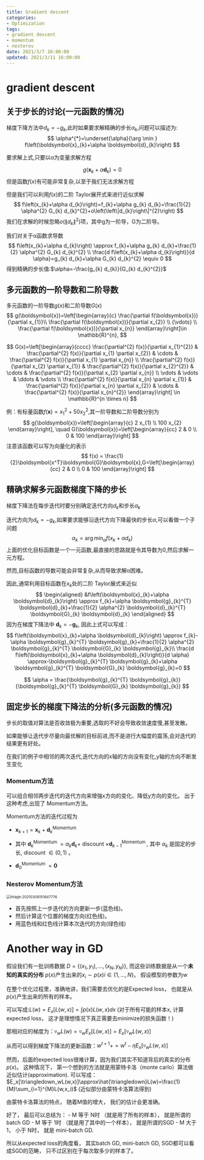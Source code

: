 ```yaml
---
title: Gradient descent
categories:
- Optimization
tags:
- gradient descent
- momentum
- nesterov
date: 2021/3/7 10:00:00
updated: 2021/3/11 16:00:00
---
```


# gradient descent

## 关于步长的讨论(一元函数的情况)

梯度下降方法中$d_k = -g_k$,此时如果要求解精确的步长$\alpha_k$,问题可以描述为:
$$
\alpha^{*}=\underset{\alpha}{\arg \min } f\left(\boldsymbol{x}_{k}+\alpha \boldsymbol{d}_{k}\right)
$$

要求解上式,只要以α为变量求解方程

$$
g\left(\boldsymbol{x}_{k}+\alpha \boldsymbol{d}_{k}\right)=0
$$
但是函数$f(x)$有可能非常复杂,以至于我们无法求解方程

但是我们可以利用$f(x)$的二阶 Taylor展开式来进行近似求解
$$
f\left(x_{k}+\alpha d_{k}\right)=f_{k}+\alpha g_{k} d_{k}+\frac{1}{2} \alpha^{2} G_{k} d_{k}^{2}+o\left(\left\|d_{k}\right\|^{2}\right)
$$
我们在求解的时候忽略$o\left(\left\|d_{k}\right\|^{2}\right)$项，其中g为一阶导，G为二阶导。

我们对关于α函数求导数
$$
f\left(x_{k}+\alpha d_{k}\right) \approx f_{k}+\alpha g_{k} d_{k}+\frac{1}{2} \alpha^{2} G_{k} d_{k}^{2} \\
\frac{d f\left(x_{k}+\alpha d_{k}\right)}{d \alpha}=g_{k} d_{k}+\alpha G_{k} d_{k}^{2} \equiv 0
$$
得到精确的步长值:$\alpha=-\frac{g_{k} d_{k}}{G_{k} d_{k}^{2}}$

## 多元函数的一阶导数和二阶导数

多元函数的一阶导数$g(x)$和二阶导数$G(x)$
$$
g(\boldsymbol{x})=\left[\begin{array}{c}
\frac{\partial f(\boldsymbol{x})}{\partial x_{1}}\\
\frac{\partial f(\boldsymbol{x})}{\partial x_{2}} \\
{\vdots} \\
\frac{\partial f(\boldsymbol{x})}{\partial x_{n}}
\end{array}\right]\in \mathbb{R}^{n},
$$

$$
G(x)=\left[\begin{array}{cccc}
\frac{\partial^{2} f(x)}{\partial x_{1}^{2}} & \frac{\partial^{2} f(x)}{\partial x_{1} \partial x_{2}} & \cdots & \frac{\partial^{2} f(x)}{\partial x_{1} \partial x_{n}} \\
\frac{\partial^{2} f(x)}{\partial x_{2} \partial x_{1}} & \frac{\partial^{2} f(x)}{\partial x_{2}^{2}} & \cdots & \frac{\partial^{2} f(x)}{\partial x_{2} \partial x_{n}} \\
\vdots & \vdots & \ddots & \vdots \\
\frac{\partial^{2} f(x)}{\partial x_{n} \partial x_{1}} & \frac{\partial^{2} f(x)}{\partial x_{n} \partial x_{2}} & \cdots & \frac{\partial^{2} f(x)}{\partial x_{n}^{2}}
\end{array}\right] \in \mathbb{R}^{n \times n}
$$

例：有标量函数$f(\boldsymbol{x})=x^2_1+50x^2_2$,其一阶导数和二阶导数分别为
$$
g(\boldsymbol{x})=\left[\begin{array}{c}
2 x_{1} \\
100 x_{2}
\end{array}\right], \quad G(\boldsymbol{x})=\left[\begin{array}{cc}
2 & 0 \\
0 & 100
\end{array}\right]
$$
注意该函数可以写为向量化的表示
$$
f(x) = \frac{1}{2}\boldsymbol{x^T}\boldsymbol{G}\boldsymbol{x},G=\left[\begin{array}{cc}
2 & 0 \\
0 & 100
\end{array}\right]
$$

## 精确求解多元函数梯度下降的步长

梯度下降法在每步迭代时要分别确定迭代方向$d_k$和步长$a_k$

迭代方向为$d_k=-g_k$,如果要求能够沿迭代方向下降最快的步长$\alpha$,可以看做一个子问题
$$
\alpha_k = \arg \min_\alpha f(x_k+\alpha d_k)
$$
上面的优化目标函数是一个一元函数,最直接的思路就是令其导数为0,然后求解一元方程。

然而,目标函数的导数可能会非常复杂,从而导致求解α困难。

因此,通常利用目标函数在$x_k$处的二阶 Taylor展式来近似
$$
\begin{aligned}
&f\left(\boldsymbol{x}_{k}+\alpha \boldsymbol{d}_{k}\right) \approx f_{k}+\alpha \boldsymbol{g}_{k}^{T} \boldsymbol{d}_{k}+\frac{1}{2} \alpha^{2} \boldsymbol{d}_{k}^{T} \boldsymbol{G}_{k} \boldsymbol{d}_{k}
\end{aligned}
$$
因为在梯度下降法中 $\boldsymbol{d}_{k}=-\boldsymbol{g}_{k}$, 因此上式可以写成： 
$$
f\left(\boldsymbol{x}_{k}+\alpha \boldsymbol{d}_{k}\right) \approx f_{k}-\alpha \boldsymbol{g}_{k}^{T} \boldsymbol{g}_{k}+\frac{1}{2} \alpha^{2} \boldsymbol{g}_{k}^{T} \boldsymbol{G}_{k} \boldsymbol{g}_{k}\\
\frac{d f\left(\boldsymbol{x}_{k}+\alpha \boldsymbol{d}_{k}\right)}{d \alpha} \approx-\boldsymbol{g}_{k}^{T} \boldsymbol{g}_{k}+\alpha \boldsymbol{g}_{k}^{T} \boldsymbol{G}_{k} \boldsymbol{g}_{k}=0
$$

$$
\alpha = \frac{\boldsymbol{g}_{k}^{T} \boldsymbol{g}_{k}} 
{\boldsymbol{g}_{k}^{T} \boldsymbol{G}_{k} \boldsymbol{g}_{k}}
$$

## 固定步长的梯度下降法的分析(多元函数的情况)

步长的取值对算法是否收敛极为重要,选取的不好会导致收敛速度慢,甚至发散。

如果能够让迭代步尽量向最优解的目标前进,而不是进行大幅度的震荡,会对迭代的结果更有好处。

在我们的例子中相邻的两次迭代,迭代方向的x轴的方向没有变化,y轴的方向不断发生变化

### Momentum方法

可以组合相邻两步迭代的迭代方向来增強x方向的变化、降低y方向的变化。
出于这种考虑,出现了 Momentum方法。

Momentum方法的迭代过程为

- $\boldsymbol{x}_{k+1}=\boldsymbol{x}_{k}+\boldsymbol{d}_{k}^{\text {Momentum }}$

- 其中 $\boldsymbol{d}_{k}^{\text {Momentum }}=\alpha_{k} \boldsymbol{d}_{k}+$ discount $\times \boldsymbol{d}_{k-1}^{\text {Momentum }},$ 其中 $\alpha_{k}$ 是固定的步长, discount $\in(0,1)$ 。
- $\boldsymbol{d}_{0}^{\text {Momentum }}=\mathbf{0}$

### Nesterov Momentum方法

<img src="https://gitee.com/gaoyi-ai/image-bed/raw/master/images/image-20210308151847776.png" alt="image-20210308151847776" style="zoom:67%;" />

- 首先按照上一步迭代的方向更新一步(蓝色线)。
- 然后计算这个位置的梯度方向(红色线)。
- 用蓝色线和红色线计算本次迭代的方向(绿色线)

# Another way in GD

假设我们有一批训练数据 $D=\{(x_1,y_1),...,(x_N,y_N)\}$, 而这些训练数据是从一个**未知的真实的分布** $p(x)$产生出来的$x_i\sim p(x)i\in\{1,...,N\}$。 假设模型的参数为w

在整个优化过程里，准确地讲，我们需要去优化的是Expected loss， 也就是从$p(x)$产生出来的所有的样本。

可以写成:$L(w)=E_x[L(w,x)]=\int p(x)L(w,x)dx$ (对于所有可能的样本x, 计算expected loss， 这才是理想情况下真正需要去minimize的损失函数！)

那相对应的梯度为：$\triangledown_wL(w)=\triangledown_wE_x[L(w,x)]=E_x[\triangledown_wL(w,x)]$

从而可以得到梯度下降法的更新函数：$w^{t+1}+=w^t-\eta E_x[\triangledown_wL(w,x)]$

然而，后面的expected loss很难计算，因为我们其实不知道背后的真实的分布 $p(x)$。 这种情况下， 第一个想到的方法就是用蒙特卡洛（monte carlo）算法做近似估计(approximation). 可以写成：
$E_x[\triangledown_wL(w,x)]\approx\hat{\triangledown}L(w)=\frac{1}{M}\sum_{i=1}^{M}L(w,x_i)$ (近似部分由蒙特卡洛算法得到)

由蒙特卡洛算法的特点， 随着M值的增大， 我们的估计会更准确。

好了， 最后可以总结为：
\- M 等于 N时 （就是用了所有的样本）， 就是所谓的batch GD
\- M 等于 1时 （就是用了其中的一个样本）， 就是所谓的SGD
\- M 大于1， 小于 N时， 就是 mini-batch GD.

所以从expected loss的角度看， 其实batch GD, mini-batch GD, SGD都可以看成SGD的范畴， 只不过区别在于每次取多少的样本了。

